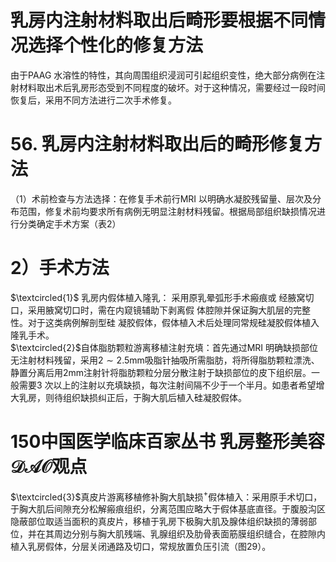 # 乳房内注射材料取出后畸形要根据不同情况选择个性化的修复方法  
由于PAAG 水溶性的特性，其向周围组织浸润可引起组织变性，绝大部分病例在注射材料取出术后乳房形态受到不同程度的破坏。对于这种情况，需要经过一段时间恢复后，采用不同方法进行二次手术修复。  
# 56. 乳房内注射材料取出后的畸形修复方法  
（1）术前检查与方法选择：在修复手术前行MRI 以明确水凝胶残留量、层次及分布范围，修复术前均要求所有病例无明显注射材料残留。根据局部组织缺损情况进行分类确定手术方案（表2）  
# 2）手术方法  
$\textcircled{1}$ 乳房内假体植入隆乳： 采用原乳晕弧形手术瘢痕或 经腋窝切口，采用腋窝切口时，需在内窥镜辅助下剥离假 体腔隙并保证胸大肌层的完整性。对于这类病例解剖型硅 凝胶假体，假体植入术后处理同常规硅凝胶假体植入隆乳手术。  
$\textcircled{2}$自体脂肪颗粒游离移植注射充填：首先通过MRI 明确缺损部位无注射材料残留，采用$2\sim2.5\mathrm{mm}$吸脂针抽吸所需脂肪，将所得脂肪颗粒漂洗、静置分离后用$2\mathrm{mm}$注射针将脂肪颗粒分层分散注射于缺损部位的皮下组织层。一般需要3 次以上的注射以充填缺损，每次注射间隔不少于一个半月。如患者希望增大乳房，则待组织缺损纠正后，于胸大肌后植入硅凝胶假体。  
# 150中国医学临床百家丛书 乳房整形美容  $\mathcal{D A O}$观点  
$\textcircled{3}$真皮片游离移植修补胸大肌缺损$^+$假体植入：采用原手术切口，于胸大肌后间隙充分松解瘢痕组织，分离范围应略大于假体基底直径。于腹股沟区隐蔽部位取适当面积的真皮片，移植于乳房下极胸大肌及腺体组织缺损的薄弱部位，并在其周边分别与胸大肌残端、乳腺组织及肋骨表面筋膜组织缝合，在腔隙内植入乳房假体，分层关闭通路及切口，常规放置负压引流（图29）。  
